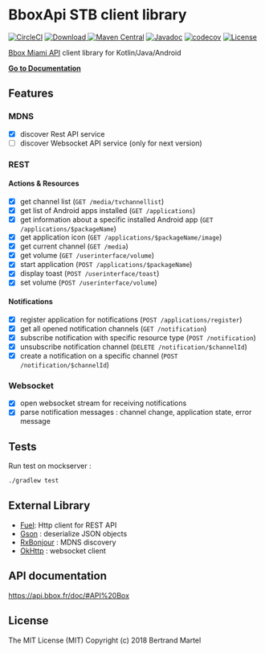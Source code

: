 # BboxApi STB client library #

[![CircleCI](https://img.shields.io/circleci/project/bertrandmartel/bboxapi-stb.svg?maxAge=2592000?style=plastic)](https://circleci.com/gh/bertrandmartel/bboxapi-stb)
[![Download](https://api.bintray.com/packages/bertrandmartel/maven/bboxapi-stb/images/download.svg) ](https://bintray.com/bertrandmartel/maven/bboxapi-stb/_latestVersion)
[![Maven Central](https://maven-badges.herokuapp.com/maven-central/fr.bmartel/bboxapi-stb/badge.svg)](https://maven-badges.herokuapp.com/maven-central/fr.bmartel/bboxapi-stb)
[![Javadoc](http://javadoc-badge.appspot.com/fr.bmartel/bboxapi-stb.svg?label=javadoc)](http://javadoc-badge.appspot.com/fr.bmartel/bboxapi-stb)
[![codecov](https://codecov.io/gh/bertrandmartel/bboxapi-stb/branch/master/graph/badge.svg)](https://codecov.io/gh/bertrandmartel/bboxapi-stb)
[![License](http://img.shields.io/:license-mit-blue.svg)](LICENSE.md)

[Bbox Miami API](https://api.bbox.fr/doc/#API%20Box) client library for Kotlin/Java/Android

**[Go to Documentation](http://bertrandmartel.github.io/bboxapi-stb)**

## Features

### MDNS

- [x] discover Rest API service
- [ ] discover Websocket API service (only for next version)

### REST

#### Actions & Resources

- [x] get channel list (`GET /media/tvchannellist`)
- [x] get list of Android apps installed (`GET /applications`)
- [x] get information about a specific installed Android app (`GET /applications/$packageName`)
- [x] get application icon  (`GET /applications/$packageName/image`)
- [x] get current channel (`GET /media`)
- [x] get volume (`GET /userinterface/volume`)
- [x] start application (`POST /applications/$packageName`)
- [x] display toast (`POST /userinterface/toast`)
- [x] set volume (`POST /userinterface/volume`)

#### Notifications

- [x] register application for notifications (`POST /applications/register`)
- [x] get all opened notification channels (`GET /notification`)
- [x] subscribe notification with specific resource type (`POST /notification`)
- [x] unsubscribe notification channel (`DELETE /notification/$channelId`)
- [x] create a notification on a specific channel (`POST /notification/$channelId`)

### Websocket

- [x] open websocket stream for receiving notifications
- [x] parse notification messages : channel change, application state, error message

## Tests

Run test on mockserver :
```bash
./gradlew test
```

## External Library

* [Fuel](https://github.com/kittinunf/Fuel): Http client for REST API
* [Gson](https://github.com/google/gson) : deserialize JSON objects
* [RxBonjour](https://github.com/mannodermaus/RxBonjour) : MDNS discovery
* [OkHttp](https://github.com/square/okhttp) : websocket client

## API documentation

https://api.bbox.fr/doc/#API%20Box

## License

The MIT License (MIT) Copyright (c) 2018 Bertrand Martel
